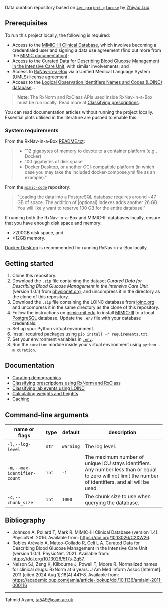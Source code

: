 Data curation repository based on [`4yr_project_glucose`](https://github.com/GilesLuo/4yr_project_glucose)
by [Zhiyao Luo](https://github.com/GilesLuo).

## Prerequisites

To run this project locally, the following is required:

- Access to the [MIMIC-III Clinical Database](https://physionet.org/content/mimiciii/1.4/), which involves becoming a
  credentialed user and signing a data use agreement (find out more from
  the [MIMIC documentation](https://mimic.mit.edu/docs/gettingstarted/));
- Access to
  the [Curated Data for Describing Blood Glucose Management in the Intensive Care Unit](https://physionet.org/content/glucose-management-mimic/1.0.1/#files-panel),
  with similar involvements; and
- Access to [RxNav-in-a-Box](https://lhncbc.nlm.nih.gov/RxNav/applications/RxNav-in-a-Box.html) via a Unified Medical
  Language System (UMLS) license
  agreement.
- Access to the [Logical Observation Identifiers Names and Codes (LOINC) database](https://loinc.org/).
  .

> **Note**: The RxNorm and RxClass APIs used inside RxNav-in-a-Box must be run locally. Read more
> at [Classifying prescriptions](/docs/prescriptions.md).

You can read documentation articles without running the project locally. Essential plots utilised in the literature are
pushed to enable this.

### System requirements

From the RxNav-in-a-Box [README.txt](https://data.lhncbc.nlm.nih.gov/public/rxnav/rxnav-in-a-box/README.txt):

> - "12 gigabytes of memory to devote to a container platform (e.g., Docker)
> - 100 gigabytes of disk space
> - Docker Desktop,
    or another OCI-compatible platform (in which case you
    may take the included docker-compose.yml file as an example)."

From
the [`mimic-code`](https://github.com/MIT-LCP/mimic-code/blob/main/mimic-iii/buildmimic/postgres/README.md#hard-drive-space-required)
repository:

> "Loading the data into a PostgreSQL database requires around ~47 GB of space. The addition of [optional] indexes adds
> another 26
> GB. You will likely want to reserve 100 GB for the entire database."

If running both the RxNav-in-a-Box and MIMIC-III databases locally, ensure that you have enough disk space and
memory:

- \>200GB disk space, and
- \>12GB memory.

[Docker Desktop](https://www.docker.com/products/docker-desktop/) is recommended for running RxNav-in-a-Box locally.

## Getting started

1. Clone this repository.
2. Download the `.zip` file containing the dataset _Curated Data for Describing Blood Glucose Management in the
   Intensive Care Unit_ (version 1.0.1)
   from [physionet.org](https://physionet.org/content/glucose-management-mimic/1.0.1/#files-panel), and uncompress it in
   the directory as the clone of this repository.
3. Download the `.zip` file containing the LOINC database from [loinc.org](https://loinc.org/downloads/) and uncompress
   it in the same directory as the clone of this repository.
4. Follow the instructions on [mimic.mit.edu](https://mimic.mit.edu/docs/gettingstarted/local/) to
   install [MIMIC-III](https://physionet.org/content/mimiciii/1.4/) to a local [PostgreSQL](https://www.postgresql.org)
   database. Update the `.env` file with your database credentials.
5. Set up your Python virtual environment.
6. Install required packages using `pip install -r requirements.txt`.
7. Set your environment variables in [`.env`](.env).
8. Run the `curation` module inside your virtual environment using `python -m curation`.

## Documentation

- [Curating demographics](docs/demographics.md)
- [Classifying prescriptions using RxNorm and RxClass](docs/prescriptions.md)
- [Classifying lab events using LOINC](docs/labevents.md)
- [Calculating weights and heights](docs/calculating-weights-and-heights.md)
- [Caching](docs/caching.md)

## Command-line arguments

| name or flags                  | type  | default   | description                                                                                                                                               |
|--------------------------------|-------|-----------|-----------------------------------------------------------------------------------------------------------------------------------------------------------|
| `-l`, `--log-level`            | `str` | `warning` | The log level.                                                                                                                                            |
| `-m`, `--max-identifier-count` | `int` | `-1`      | The maximum number of unique ICU stays identifiers. Any number less than or equal to zero will not limit the number of identifiers, and all will be used. |
| `-c`, `--chunk_size`           | `int` | `1000`    | The chunk size to use when querying the database.                                                                                                         |

## Bibliography

- Johnson A, Pollard T, Mark R. MIMIC-III Clinical Database (version 1.4). PhysioNet. 2016. Available
  from: https://doi.org/10.13026/C2XW26.
- Robles Arévalo A, Mateo-Collado R, Celi L A. Curated Data for Describing Blood Glucose Management in the Intensive
  Care Unit (version 1.0.1). PhysioNet. 2021. Available from: https://doi.org/10.13026/517s-2q57.
- Nelson SJ, Zeng K, Kilbourne J, Powell T, Moore R. Normalized names for clinical drugs: RxNorm at 6 years. J Am Med
  Inform Assoc [Internet]. 2011 [cited 2024 Aug 1];18(4):441–8. Available
  from: https://academic.oup.com/jamia/article-lookup/doi/10.1136/amiajnl-2011-000116

---

Tahmid Azam, [ta549@cam.ac.uk](mailto:ta549@cam.ac.uk)